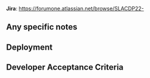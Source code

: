 **Jira**: https://forumone.atlassian.net/browse/SLACDP22-

## Any specific notes

## Deployment

## Developer Acceptance Criteria
